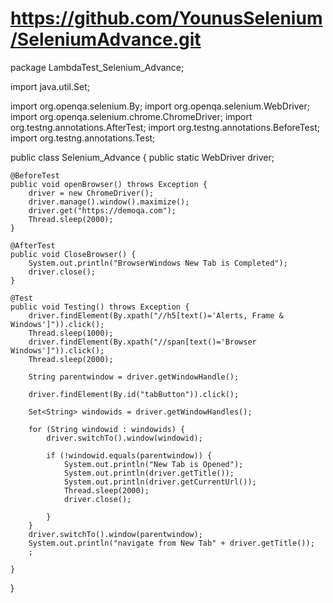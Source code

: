 https://github.com/YounusSelenium/SeleniumAdvance.git
==========================================================================

package LambdaTest_Selenium_Advance;

import java.util.Set;

import org.openqa.selenium.By;
import org.openqa.selenium.WebDriver;
import org.openqa.selenium.chrome.ChromeDriver;
import org.testng.annotations.AfterTest;
import org.testng.annotations.BeforeTest;
import org.testng.annotations.Test;

public class Selenium_Advance {
	public static WebDriver driver;

	@BeforeTest
	public void openBrowser() throws Exception {
		driver = new ChromeDriver();
		driver.manage().window().maximize();
		driver.get("https://demoqa.com");
		Thread.sleep(2000);
	}

	@AfterTest
	public void CloseBrowser() {
		System.out.println("BrowserWindows New Tab is Completed");
		driver.close();
	}

	@Test
	public void Testing() throws Exception {
		driver.findElement(By.xpath("//h5[text()='Alerts, Frame & Windows']")).click();
		Thread.sleep(1000);
		driver.findElement(By.xpath("//span[text()='Browser Windows']")).click();
		Thread.sleep(2000);

		String parentwindow = driver.getWindowHandle();

		driver.findElement(By.id("tabButton")).click();

		Set<String> windowids = driver.getWindowHandles();

		for (String windowid : windowids) {
			driver.switchTo().window(windowid);

			if (!windowid.equals(parentwindow)) {
				System.out.println("New Tab is Opened");
				System.out.println(driver.getTitle());
				System.out.println(driver.getCurrentUrl());
				Thread.sleep(2000);
				driver.close();

			}
		}
		driver.switchTo().window(parentwindow);
		System.out.println("navigate from New Tab" + driver.getTitle());
		;

	}
}
